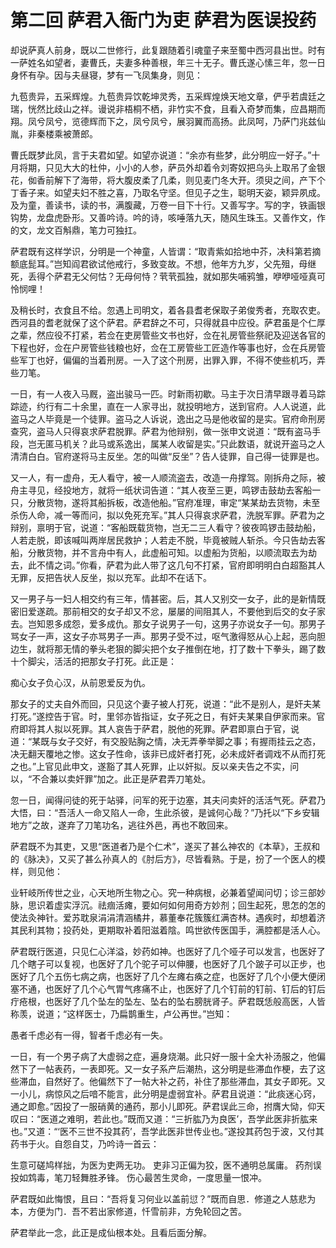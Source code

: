 # 第二回  萨君入衙门为吏  萨君为医误投药

却说萨真人前身，既以二世修行，此复跟随着引魂童子来至蜀中西河县出世。时有一萨姓名如望者，妻曹氏，夫妻多种善根，年三十无子。曹氏遂心愫三年，忽一日身怀有孕。因与夫昼寝，梦有一飞凤集身，则见：

九苞贵异，五采辉煌。九苞贵异饮乾坤灵秀，五采辉煌焕天地文章，俨乎若虞廷之瑞，恍然比歧山之祥。谩说非梧桐不栖，非竹实不食，且看入奇梦而集，应昌期而翔。凤兮凤兮，览德辉而下之，凤兮凤兮，展羽翼而高扬。此凤呵，乃萨门兆兹仙胤，非秦楼乘被萧郎。

曹氏既梦此凤，言于夫君如望。如望亦说道：“余亦有些梦，此分明应一好子。”十月将期，只见大大的杜仲，小小的人参，萨员外却着令刘寄奴把乌头上取吊了金银花，侞香前解下了海带，将大腹皮柔了几柔，则见麦门冬大开。须臾之间，产下个丁香子来。如望夫妇不胜之喜，乃取名守坚。但见子之生，聪明天姿，颖异夙成。及为童，善读书，读的书，满腹藏，万卷一目下十行。又善写字。写的字，铁画银钩势，龙盘虎卧形。又善吟诗。吟的诗，咳唾落九天，随风生珠玉。又善作文，作的文，龙文百斛鼎，笔力可独扛。

萨君既有这样学识，分明是一个神童，人皆谓：“取青紫如拾地中芥，决科第若摘额底髭耳。”岂知阎君欲试他戒行，多致变故。不想，他年方九岁，父先殂，母继死，丢得个萨君无父何怙？无母何恃？茕茕孤独，就如那失哺鸦雏，咿咿哑哑真可怜悯哩！

及稍长时，衣食且不给。忽遇上司明文，着各县耆老保取子弟俊秀者，充取农吏。西河县的耆老就保了这个萨君。萨君辞之不可，只得就县中应役。萨君虽是个仁厚之辈，然应役不打紧，若佥在吏房管些文书也好，佥在礼房管些祭祀及迎送各官的下程也好，佥在户房管些钱粮也好，佥在工房管些工匠造作等事也好，佥在兵房管些军丁也好，偏偏的当着刑房。一入了这个刑房，出罪入罪，不得不使些机巧，弄些刀笔。

一日，有一人夜入马厩，盗出骏马一匹。时新雨初歇。马主于次日清早跟寻着马踪踪迹，约行有二十余里，直在一人家寻出，就投明地方，送到官府。人人说道，此盗马之人毕竟是一个徒罪。盗马之人诉说，逸出之马是他收留的是实。官府命刑房查究，盗马人只得哀求萨君脱罪。萨君为他辩别，做一张申文说道：“既有盗马手段，岂无匿马机关？此马或系逸出，属某人收留是实。”只此数语，就说开盗马之人清清白白。官府遂将马主反坐。怎的叫做“反坐”？告人徒罪，自己得一徒罪是也。

又一人，有一虚舟，无人看守，被一人顺流盗去，改造一舟撑驾。刚拆舟之际，被舟主寻见，经投地方，就将一纸状词告道：“其人夜至三更，鸣锣击鼓劫去客船一只，分散货物，遂将其船拆板，改造他船。”官府准理，审定“某某劫去货物，未至杀伤人命，减一等而问，拟以免死充军。”其人只得哀求萨君，洗脱军罪。萨君为之辩别，禀明于官，说道：“客船既载货物，岂无二三人看守？彼夜鸣锣击鼓劫船，人若走脱，即该喊叫两岸居民救护；人若走不脱，毕竟被贼人斩杀。今只告劫去客船，分散货物，并不言舟中有人，此虚船可知。以虚船为货船，以顺流取去为劫去，此不情之词。”你看，萨君为此人带了这几句不打紧，官府即明明白白超豁其人无罪，反把告状人反坐，拟以充军。此却不在话下。

又一男子与一妇人相交约有三年，情甚密。后，其人又别交一女子，此的是新情既密旧爱遂疏。那前相交的女子却又不忿，屡屡的间阻其人，不要他到后交的女子家去。岂知恩多成怨，爱多成仇。那女子说男子一句，这男子亦说女子一句。那男子骂女子一声，这女子亦骂男子一声。那男子受不过，呕气激得怒从心上起，恶向胆边生，就将那无情的拳头老狠的脚尖把个女子推倒在地，打了数十下拳头，踢了数十个脚尖，活活的把那女子打死。此正是：

痴心女子负心汉，从前恩爱反为仇。

那女子的丈夫自外而回，只见这个妻子被人打死，说道：“此不是别人，是奸夫某打死。”遂控告于官。时，里邻亦皆指证，女子死之日，有奸夫某果自伊家而来。官府即将其人拟以死罪。其人哀告于萨君，脱他的死罪。萨君即禀白于官，说道：“某既与女子交好，有交股贴胸之情，决无弄拳举脚之事；有握雨挂云之态，决无翻天覆地之惨。这女子性命，该非已成奸者打死，必未成奸者调戏不从而打死之也。”上官见此申文，遂豁了其人死罪，止以奸拟。反以亲夫告之不实，问以，“不合兼以卖奸罪”加之。此正是萨君弄刀笔处。

忽一日，闻得问徒的死于站驿，问军的死于边塞，其夫问卖奸的活活气死。萨君乃大悟，曰：“吾活人一命又陷人一命，生此杀彼，是诚何心哉？”乃托以“下乡安辑地方”之故，遂弃了刀笔功名，逃往外邑，再也不敢回来。

萨君既不为其吏，又思“医道者乃是个仁术”，遂买了甚么神农的《本草》，王叔和的《脉决》，又买了甚么孙真人的《肘后方》，尽皆看熟。于是，扮了一个医人的模样，则见他：

业轩岐所传世之业，心天地所生物之心。究一种病根，必兼着望闻问切；诊三部妙脉，思识着虚实浮沉。祛痼活瘫，要如何如何用奇方妙剂；回生起死，思怎的怎的使法灸神针。爱苏耽泉涓涓清涵橘井，慕董奉花簇簇红满杏林。遇疾时，却想着济其民利其物；投药处，更期取补着阳滋着陰。鸣世欲传医国手，满腔都是活人心。

萨君既行医道，只见仁心洋溢，妙药如神。也医好了几个哑子可以发言，也医好了几个瞎子可以复视，也医好了几个驼子可以伸腰，也医好了几个跛子可以正步，也医好了几个五伤七病之病，也医好了几个左瘫右痪之症，也医好了几个小便大便闭塞不通，也医好了几个心气胃气疼痛不止，也医好了几个钉前的钉前、钉后的钉后疔疮根，也医好了几个坠左的坠左、坠右的坠右膀胱肾子。萨君既恁般高医，人皆称羡，说道；“这样医士，乃扁鹊重生，卢公再世。”岂知：

愚者千虑必有一得，智者千虑必有一失。

一日，有一个男子病了大虚弱之症，遍身烧潮。此只好一服十全大补汤服之，他偏然下了一帖表药，一表即死。又一女子系产后潮热，这分明是些滞血作梗，去了这些滞血，自然好了。他偏然下了一帖大补之药，补住了那些滞血，其女子即死。又一小儿，病惊风之后喑不能言，此分明是虚弱宜补。萨君且说道：“此痰迷心窍，通之即愈。”因投了一服硝黄的通药，那小儿即死。萨君误此三命，拊膺大恸，仰天叹曰：“医道之难明，若此也。”既而又道：“三折肱乃为良医’，吾学此医非折肱来也。”又道：“‘医不三世不投其药’，吾学此医非世传业也。”遂投其药包于波，又付其药书于火。自怨自艾，乃吟诗一首云：

生意可磋鸠样拙，为医为吏两无功。
吏非习正偏为狡，医不通明总属庸。
药剂误投如鸩毒，笔刀轻舞胜矛锋。
伤心最苦生灵命，一度思量一恨冲。

萨君既如此悔恨，且曰：“吾将复习何业以盖前愆？”既而自思．修道之人慈悲为本，方便为门．吾不若出家修道，忏雪前非，方免轮回之苦。

萨君举此一念，此正是成仙根本处。且看后面分解。

